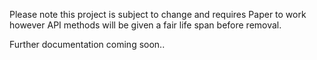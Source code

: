 Please note this project is subject to change and requires Paper to work however API methods will be given a fair life span before removal.

Further documentation coming soon..
